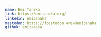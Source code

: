 ```yaml
---
name: Emi Tanaka
link: https://emitanaka.org/
linkedin: emitanaka
mastodon: https://fosstodon.org/@emitanaka
github: emitanaka
---
```


